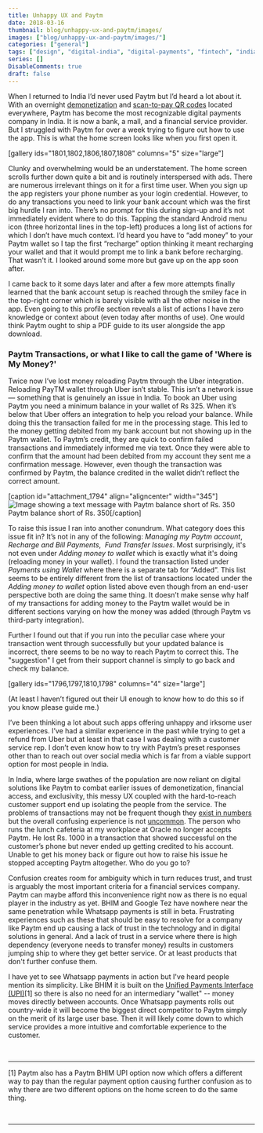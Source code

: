 ```yaml
---
title: Unhappy UX and Paytm
date: 2018-03-16
thumbnail: blog/unhappy-ux-and-paytm/images/
images: ["blog/unhappy-ux-and-paytm/images/"]
categories: ["general"]
tags: ["design", "digital-india", "digital-payments", "fintech", "india", "messy-ux", "mobile-design", "paytm", "technology", "ui-ux", "unhappy-ux", "upi"]
series: []
DisableComments: true
draft: false
---
```


When I returned to India I’d never used Paytm but I’d heard a lot about it. With an overnight [demonetization](https://en.wikipedia.org/wiki/2016_Indian_banknote_demonetisation) and [scan-to-pay QR codes](https://blog.paytm.com/accepting-payments-from-your-customers-through-paytm-qr-code-is-easier-than-ever-13ed06d8a4ba) located everywhere, Paytm has become the most recognizable digital payments company in India. It is now a bank, a mall, and a financial service provider. But I struggled with Paytm for over a week trying to figure out how to use the app. This is what the home screen looks like when you first open it.

\[gallery ids="1801,1802,1806,1807,1808" columns="5" size="large"\]

Clunky and overwhelming would be an understatement. The home screen scrolls further down quite a bit and is routinely interspersed with ads. There are numerous irrelevant things on it for a first time user. When you sign up the app registers your phone number as your login credential. However, to do any transactions you need to link your bank account which was the first big hurdle I ran into. There’s no prompt for this during sign-up and it’s not immediately evident where to do this. Tapping the standard Android menu icon (three horizontal lines in the top-left) produces a long list of actions for which I don’t have much context. I’d heard you have to “add money” to your Paytm wallet so I tap the first “recharge” option thinking it meant recharging your wallet and that it would prompt me to link a bank before recharging. That wasn't it. I looked around some more but gave up on the app soon after.

I came back to it some days later and after a few more attempts finally learned that the bank account setup is reached through the smiley face in the top-right corner which is barely visible with all the other noise in the app. Even going to this profile section reveals a list of actions I have zero knowledge or context about (even today after months of use). One would think Paytm ought to ship a PDF guide to its user alongside the app download.

### Paytm Transactions, or what I like to call the game of 'Where is My Money?'

Twice now I’ve lost money reloading Paytm through the Uber integration. Reloading PayTM wallet through Uber isn’t stable. This isn’t a network issue — something that is genuinely an issue in India. To book an Uber using Paytm you need a minimum balance in your wallet of Rs 325. When it’s below that Uber offers an integration to help you reload your balance. While doing this the transaction failed for me in the processing stage. This led to the money getting debited from my bank account but not showing up in the Paytm wallet. To Paytm’s credit, they are quick to confirm failed transactions and immediately informed me via text. Once they were able to confirm that the amount had been debited from my account they sent me a confirmation message. However, even though the transaction was confirmed by Paytm, the balance credited in the wallet didn’t reflect the correct amount.

\[caption id="attachment\_1794" align="aligncenter" width="345"\]![Image showing a text message with Paytm balance short of Rs. 350](images/IMG_20180315_233135_767-544x1024.jpg) Paytm balance short of Rs. 350\[/caption\]

To raise this issue I ran into another conundrum. What category does this issue fit in? It’s not in any of the following: _Managing my Paytm account_, _Recharge and Bill Payments_,  _Fund Transfer Issues_. Most surprisingly, it's not even under _Adding money to wallet_ which is exactly what it's doing (reloading money in your wallet). I found the transaction listed under _Payments using Wallet_ where there is a separate tab for “Added”. This list seems to be entirely different from the list of transactions located under the _Adding money to wallet_ option listed above even though from an end-user perspective both are doing the same thing. It doesn’t make sense why half of my transactions for adding money to the Paytm wallet would be in different sections varying on how the money was added (through Paytm vs third-party integration).

Further I found out that if you run into the peculiar case where your transaction went through successfully but your updated balance is incorrect, there seems to be no way to reach Paytm to correct this. The "suggestion" I get from their support channel is simply to go back and check my balance.

\[gallery ids="1796,1797,1810,1798" columns="4" size="large"\]

(At least I haven’t figured out their UI enough to know how to do this so if you know please guide me.)

I’ve been thinking a lot about such apps offering unhappy and irksome user experiences. I’ve had a similar experience in the past while trying to get a refund from Uber but at least in that case I was dealing with a customer service rep. I don’t even know how to try with Paytm’s preset responses other than to reach out over social media which is far from a viable support option for most people in India.

In India, where large swathes of the population are now reliant on digital solutions like Paytm to combat earlier issues of demonetization, financial access, and exclusivity, this messy UX coupled with the hard-to-reach customer support end up isolating the people from the service. The problems of transactions may not be frequent though they [exist in numbers](https://timesofindia.indiatimes.com/companies/transaction-issues-on-paytm-continue/articleshow/56141117.cms) but the overall confusing experience is not [uncommon](https://telecomtalk.info/paytm-customer-issue/123126/). The person who runs the lunch cafeteria at my workplace at Oracle no longer accepts Paytm. He lost Rs. 1000 in a transaction that showed successful on the customer’s phone but never ended up getting credited to his account. Unable to get his money back or figure out how to raise his issue he stopped accepting Paytm altogether. Who do you go to?

Confusion creates room for ambiguity which in turn reduces trust, and trust is arguably the most important criteria for a financial services company. Paytm can maybe afford this inconvenience right now as there is no equal player in the industry as yet. BHIM and Google Tez have nowhere near the same penetration while Whatsapp payments is still in beta. Frustrating experiences such as these that should be easy to resolve for a company like Paytm end up causing a lack of trust in the technology and in digital solutions in general. And a lack of trust in a service where there is high dependency (everyone needs to transfer money) results in customers jumping ship to where they get better service. Or at least products that don't further confuse them.

I have yet to see Whatsapp payments in action but I've heard people mention its simplicity. Like BHIM it is built on the [Unified Payments Interface (UPI)](http://cashlessindia.gov.in/upi.html)\[1\] so there is also no need for an intermediary "wallet" -- money moves directly between accounts. Once Whatsapp payments rolls out country-wide it will become the biggest direct competitor to Paytm simply on the merit of its large user base. Then it will likely come down to which service provides a more intuitive and comfortable experience to the customer.

 

* * *

\[1\] Paytm also has a Paytm BHIM UPI option now which offers a different way to pay than the regular payment option causing further confusion as to why there are two different options on the home screen to do the same thing.

<br>

---